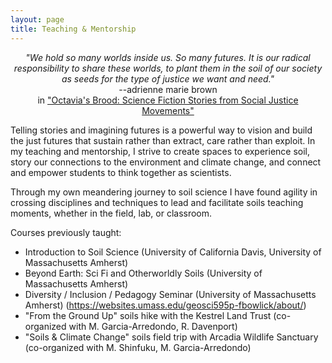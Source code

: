 ```yaml
---
layout: page
title: Teaching & Mentorship
---
```

<p align="center">
<em>"We hold so many worlds inside us. So many futures. It is our radical responsibility to share these worlds, to plant them in the soil of our society as seeds for the type of justice we want and need."</em><br>
  --adrienne marie brown<br>
  in <a href="https://www.akpress.org/octavia-s-brood.html">"Octavia's Brood: Science Fiction Stories from Social Justice Movements"</a>
</p>

Telling stories and imagining futures is a powerful way to vision and build the just futures that sustain rather than extract, care rather than exploit. In my teaching and mentorship, I strive to create spaces to experience soil, story our connections to the environment and climate change, and connect and empower students to think together as scientists.

Through my own meandering journey to soil science I have found agility in crossing disciplines and techniques to lead and facilitate soils teaching moments, whether in the field, lab, or classroom.

Courses previously taught:
* Introduction to Soil Science (University of California Davis, University of Massachusetts Amherst)
* Beyond Earth: Sci Fi and Otherworldly Soils (University of Massachusetts Amherst)
* Diversity / Inclusion / Pedagogy Seminar (University of Massachusetts Amherst) (https://websites.umass.edu/geosci595p-fbowlick/about/)
* "From the Ground Up" soils hike with the Kestrel Land Trust (co-organized with M. Garcia-Arredondo, R. Davenport)
* "Soils & Climate Change" soils field trip with Arcadia Wildlife Sanctuary (co-organized with M. Shinfuku, M. Garcia-Arredondo)

